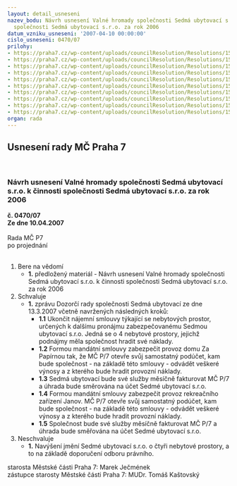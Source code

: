 ```yaml
---
layout: detail_usneseni
nazev_bodu: Návrh usnesení Valné hromady společnosti Sedmá ubytovací s.r.o. k činnosti
  společnosti Sedmá ubytovací s.r.o. za rok 2006
datum_vzniku_usneseni: '2007-04-10 00:00:00'
cislo_usneseni: 0470/07
prilohy:
- https://praha7.cz/wp-content/uploads/councilResolution/Resolutions/15424/20-7ubv%c3%bdrzpr06.doc
- https://praha7.cz/wp-content/uploads/councilResolution/Resolutions/15424/20-7ubdozrad130307.htm
- https://praha7.cz/wp-content/uploads/councilResolution/Resolutions/15424/20-7ubrozvaha06a.pdf
- https://praha7.cz/wp-content/uploads/councilResolution/Resolutions/15424/20-7ubv%c3%bdsled06a.pdf
- https://praha7.cz/wp-content/uploads/councilResolution/Resolutions/15424/20-7ubst%c5%99ediska06a.pdf
- https://praha7.cz/wp-content/uploads/councilResolution/Resolutions/15424/20-7ubpohled%c3%a1vky06.xls
- https://praha7.cz/wp-content/uploads/councilResolution/Resolutions/15424/20-7ubinvkarty06.pdf
- https://praha7.cz/wp-content/uploads/councilResolution/Resolutions/15424/20-7ubzprvztahy06a.doc
- https://praha7.cz/wp-content/uploads/councilResolution/Resolutions/15424/20-7ubv%c3%bdsljanov06a.pdf
- https://praha7.cz/wp-content/uploads/councilResolution/Resolutions/15424/20-7ubv%c3%bdsledpa%c3%adr06a.pdf
organ: rada
---
```

<div id="ucUsn_pList" class="usn">
	<span><h2>Usnesení rady MČ Praha 7 </h2>
<br></span><div class="standBody">
<span><h3>Návrh usnesení Valné hromady společnosti Sedmá ubytovací s.r.o. k činnosti společnosti Sedmá ubytovací s.r.o. za rok 2006</h3></span><div class="center">
		<strong>č. 0470/07</strong><br>
	</div>
<div class="center">
		<strong>Ze dne 10.04.2007</strong><br><br>
	</div>Rada MČ P7<br> po projednání<br><br><ol>
<li>Bere na vědomí<ul><li>
<strong>1.</strong> předložený materiál - Návrh  usnesení Valné hromady společnosti Sedmá ubytovací s.r.o. k činnosti společnosti Sedmá ubytovací s.r.o. za rok 2006  </li></ul>
</li>
<li>Schvaluje<ul><li>
<strong>1.</strong> zprávu Dozorčí rady společnosti Sedmá ubytovací ze dne 13.3.2007 včetně navržených následných kroků:<ul>
<li>
<strong>1.1</strong> Ukončit nájemní smlouvy týkající se nebytových prostor, určených k dalšímu pronájmu zabezpečovanému Sedmou ubytovací s.r.o. Jedná se o 4 nebytové prostory, jejichž podnájmy měla společnost hradit své náklady. </li>
<li>
<strong>1.2</strong> Formou mandátní smlouvy zabezpečit provoz domu Za Papírnou tak, že MČ P/7 otevře svůj samostatný podúčet, kam bude společnost - na základě této smlouvy - odvádět veškeré výnosy a z kterého bude hradit provozní náklady. </li>
<li>
<strong>1.3</strong> Sedmá ubytovací bude své služby měsíčně fakturovat MČ P/7 a úhrada bude směrována na účet Sedmé ubytovací s.r.o. </li>
<li>
<strong>1.4</strong> Formou mandátní smlouvy  zabezpečit provoz rekreačního zařízení Janov. MČ P/7 otevře svůj samostatný podúčet, kam bude společnost - na základě této smlouvy - odvádět veškeré výnosy a z kterého bude hradit provozní náklady. </li>
<li>
<strong>1.5</strong> Společnost bude své služby měsíčně fakturovat MČ P/7 a úhrada bude směřována na účet Sedmé ubytovací s.r.o.        </li>
</ul>
</li></ul>
</li>
<li>Neschvaluje<ul><li>
<strong>1.</strong> Navýšení jmění Sedmé ubytovací s.r.o. o čtyři nebytové prostory, a to na základě doporučení odboru právního.</li></ul>
</li>
</ol>starosta Městské části Praha 7: Marek Ječmének<br>zástupce starosty Městské části Praha 7: MUDr. Tomáš Kaštovský 
</div>
</div>